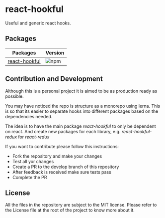 # react-hookful

Useful and generic react hooks.

## Packages

| Packages                                                                                     | Version                                                              |
| -------------------------------------------------------------------------------------------- | -------------------------------------------------------------------- |
| [react-hookful](https://github.com/Frantss/react-hookful/tree/master/packages/react-hookful) | ![npm](https://img.shields.io/npm/v/react-hookful?style=flat-square) |

## Contribution and Development

Although this is a personal project it is aimed to be as production ready as possible.

You may have noticed the repo is structure as a monorepo using lerna. This is so that its easier to separate hooks into different packages based on the dependencies needed.

The idea is to have the main package _react-hookful_ to only be dependent on react. And create new packages for each library, e.g. _react-hookful-redux_ for _react-redux_

If you want to contribute please follow this instructions:

- Fork the repository and make your changes
- Test all yor changes
- Create a PR to the develop branch of this repository
- After feedback is received make sure tests pass
- Complete the PR

## License

All the files in the repository are subject to the MIT license. Please refer to the License file at the root of the project to know more about it.
